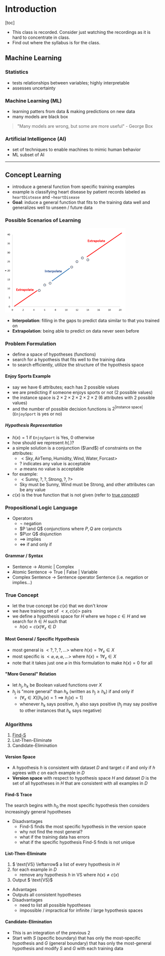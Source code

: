 # Introduction

[toc]

- This class is recorded. Consider just watching the recordings as it is hard to concentrate in class.
- Find out where the syllabus is for the class.

## Machine Learning

### Statistics

- tests relationships between variables; highly interpretable
- assesses uncertainty

### Machine Learning (ML)

- learning patters from data & making predictions on new data
- many models are black box

> "Many models are wrong, but some are more useful" - George Box

### Artificial Intelligence (AI)

- set of techniques to enable machines to mimic human behavior
- ML subset of AI

<hr>

## Concept Learning 

- introduce a general function from specific training examples
- example is classifying heart disease by patient records labeled as `heartDistease` and `~heartDisease`
- **Goal**: induce a general function that fits to the training data well and generalizes well to unseen / future data

### Possible Scenarios of Learning

<img src="images/image-20230831124148542.png" alt="image-20230831124148542" style="zoom:67%;" />

- **Interpolation**: filling in the gaps to predict data similar to that you trained on
- **Extrapolation**: being able to predict on data never seen before

### Problem Formulation

- define a space of hypotheses (functions)
- search for a hypothesis that fits well to the training data
- to search efficiently, utilize the structure of the hypothesis space

#### Enjoy Sports Example

- say we have 6 attributes; each has 2 possible values
- we are predicting if someone enjoys sports or not (2 possible values)
- the instance space is $2 \times 2 \times 2 \times 2 \times 2 \times 2$ (6 attributes with 2 possible values)
- and the number of possible decision functions is $2^\text{|instance space|}$ (`EnjoySport` is yes or no) 

##### Hypothesis Representation

- $h(x) = 1$ if `EnjoySport` is Yes, $0$ otherwise
- how should we represent $h(.)$?
- a simple solution is a conjunction ($\and$) of constraints on the attributes:
  - $<\text{Sky}, \text{AirTemp}, \text{Humidity}, \text{Wind}, \text{Water}, \text{Forcast}>$
  - $?$ indicates any value is acceptable
  - $\varnothing$ means no value is acceptable
- for example:
  - $<\text{Sunny},?,?, \text{Strong}, ?,? >$
  - Sky must be Sunny, Wind must be Strong, and other attributes can be any value
- $c(x)$ is the true function that is not given (refer to [true concept](#true-concept))

### Propositional Logic Language

- Operators
  - $\neg$ negation
  - $P \and Q$ conjunctions where $P,Q$ are conjuncts
  -  $P\or Q$ disjunction
  - $\implies$ implies
  - $\iff$ if and only if

#### Grammar / Syntax

- Sentence $\rightarrow$ Atomic | Complex
- Atomic Sentence $\rightarrow$ True | False | Variable
- Complex Sentence $\rightarrow$ Sentence operator Sentence (i.e. negation or implies...)

### True Concept

- let the true concept be $c(x)$ that we don't know
- we have training set of $<x,c(x)>$ pairs
- we define a hypothesis space for $H$ where we hope $c\in H$ and we search for $h\in H$ such that
  - $h(x) = c(x) \forall_x\in D$

#### Most General / Specific Hypothesis

- most general is $<?,?,?,...>$ where $h(x)=1\forall_x\in X$
- most specific is $< \varnothing, \varnothing, \varnothing ,... >$ where $h(x)=1\forall_x\in X$
- note that it takes just one $\varnothing$ in this formulation to make $h(x)=0$ for all 

####  "More General" Relation

- let $h_j,h_k$ be Boolean valued functions over $X$
- $h_j$ is "more general" than $h_k$ (written as $h_j \ge h_k$)  if and only if 
  - $(\forall_x\in X)[h_k(x)=1 \implies h_j(x)=1]$
  - whenever $h_k$ says positive, $h_j$ also says positive ($h_j$ may say positive to other instances that $h_k$ says negative)

### Algorithms

1. [Find-S](#Find-S-Trace)
2. List-Then-Eliminate
3. Candidate-Elimination

#### Version Space

- A hypothesis $h$ is consistent with dataset $D$ and target $c$ if and only if $h$ agrees with $c$ on each example in $D$
- **Version space** with respect to hypothesis space $H$ and dataset $D$ is the set of all hypotheses in $H$ that are consistent with all examples in $D$

#### Find-S Trace

The search begins with $h_0$ the most specific hypothesis then considers increasingly general hypotheses 

- Disadvantages
  - Find-S finds the most specific hypothesis in the version space
  - why not find the most general?
  - what if the training data has errors
  - what if the specific hypothesis Find-S finds is not unique

#### List-Then-Eliminate

1. $ \text{VS} \leftarrow$ a list of every hypothesis in $H$
2. for each example in $D$
   - remove any hypothesis $h$ in $\text{VS}$  where $h(x)\neq c(x)$
3. Output $ \text{VS}$

-  Advantages
  - Outputs all consistent hypotheses
- Disadvantages
  - need to list all possible hypotheses 
  - impossible / impractical for infinite / large hypothesis spaces

#### Candidate-Elimination

- This is an integration of the previous 2
- Start with $S$ (specific boundary) that has only the most-specific hypothesis and $G$ (general boundary) that has only the most-general hypothesis and modify $S$ and $G$ with each training data

